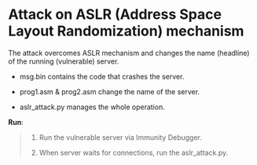 # Attack on ASLR (Address Space Layout Randomization) mechanism 

The attack overcomes ASLR mechanism and changes the name (headline) of the running (vulnerable) server.

* msg.bin contains the code that crashes the server.

* prog1.asm & prog2.asm change the name of the server.

* aslr_attack.py manages the whole operation.

**Run**:

>1. Run the vulnerable server via Immunity Debugger.
>
>2. When server waits for connections, run the aslr_attack.py.
